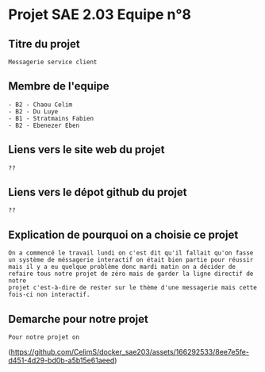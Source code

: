 # Projet SAE 2.03 Equipe n°8

## Titre du projet

```
Messagerie service client
```

## Membre de l'equipe

```
- B2 - Chaou Celim
- B2 - Du Luye
- B1 - Stratmains Fabien
- B2 - Ebenezer Eben
```

## Liens vers le site web du projet

```
??
```

## Liens vers le dépot github du projet

```
??
```
## Explication de pourquoi on a choisie ce projet

```
On a commencé le travail lundi on c'est dit qu'il fallait qu'on fasse un système de méssagerie interactif on était bien partie pour réussir
mais il y a eu quelque problème donc mardi matin on a décider de refaire tous notre projet de zéro mais de garder la ligne directif de notre
projet c'est-à-dire de rester sur le thème d'une messagerie mais cette fois-ci non interactif.
```

## Demarche pour notre projet

```
Pour notre projet on
```

(https://github.com/CelimS/docker_sae203/assets/166292533/8ee7e5fe-d451-4d29-bd0b-a5b15e61aeed)

